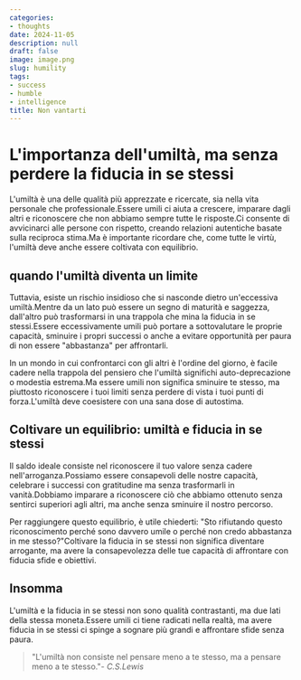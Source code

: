 ```yaml
---
categories:
- thoughts
date: 2024-11-05
description: null
draft: false
image: image.png
slug: humility
tags:
- success
- humble
- intelligence
title: Non vantarti
---
```


<!-- hash: cafae57243b6 -->
# L'importanza dell'umiltà, ma senza perdere la fiducia in se stessi

L'umiltà è una delle qualità più apprezzate e ricercate, sia nella vita personale che professionale.Essere umili ci aiuta a crescere, imparare dagli altri e riconoscere che non abbiamo sempre tutte le risposte.Ci consente di avvicinarci alle persone con rispetto, creando relazioni autentiche basate sulla reciproca stima.Ma è importante ricordare che, come tutte le virtù, l'umiltà deve anche essere coltivata con equilibrio.


## quando l'umiltà diventa un limite

Tuttavia, esiste un rischio insidioso che si nasconde dietro un'eccessiva umiltà.Mentre da un lato può essere un segno di maturità e saggezza, dall'altro può trasformarsi in una trappola che mina la fiducia in se stessi.Essere eccessivamente umili può portare a sottovalutare le proprie capacità, sminuire i propri successi o anche a evitare opportunità per paura di non essere "abbastanza" per affrontarli.

In un mondo in cui confrontarci con gli altri è l'ordine del giorno, è facile cadere nella trappola del pensiero che l'umiltà significhi auto-deprecazione o modestia estrema.Ma essere umili non significa sminuire te stesso, ma piuttosto riconoscere i tuoi limiti senza perdere di vista i tuoi punti di forza.L'umiltà deve coesistere con una sana dose di autostima.


## Coltivare un equilibrio: umiltà e fiducia in se stessi

Il saldo ideale consiste nel riconoscere il tuo valore senza cadere nell'arroganza.Possiamo essere consapevoli delle nostre capacità, celebrare i successi con gratitudine ma senza trasformarli in vanità.Dobbiamo imparare a riconoscere ciò che abbiamo ottenuto senza sentirci superiori agli altri, ma anche senza sminuire il nostro percorso.

Per raggiungere questo equilibrio, è utile chiederti: "Sto rifiutando questo riconoscimento perché sono davvero umile o perché non credo abbastanza in me stesso?"Coltivare la fiducia in se stessi non significa diventare arrogante, ma avere la consapevolezza delle tue capacità di affrontare con fiducia sfide e obiettivi.


## Insomma

L'umiltà e la fiducia in se stessi non sono qualità contrastanti, ma due lati della stessa moneta.Essere umili ci tiene radicati nella realtà, ma avere fiducia in se stessi ci spinge a sognare più grandi e affrontare sfide senza paura.

> "L'umiltà non consiste nel pensare meno a te stesso, ma a pensare meno a te stesso."- *C.S.Lewis*

